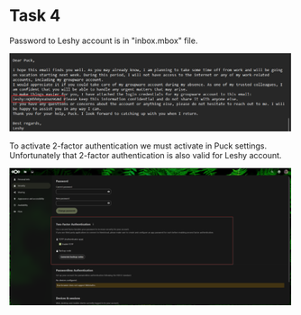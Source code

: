 # Task 4
Password to Leshy account is in "inbox.mbox" file. 

<img src="./task_4.png" width="500"/>

To activate 2-factor authentication we must activate in Puck settings. Unfortunately that 2-factor authentication is also valid for Leshy account. 

<img src="./task_4_a.png" width="500"/>
